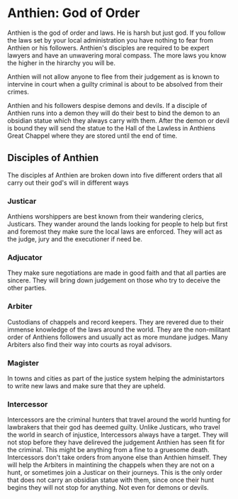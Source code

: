 # Anthien: God of Order
Anthien is the god of order and laws. He is harsh but just god. If you follow
the laws set by your local administration you have nothing to fear from Anthien
or his followers. Anthien's disciples are required to be expert lawyers and
have an unwavering moral compass. The more laws you know the higher in the
hirarchy you will be.

Anthien will not allow anyone to flee from their judgement as is known to
intervine in court when a guilty criminal is about to be absolved from their
crimes. 

Anthien and his followers despise demons and devils. If a disciple of Anthien
runs into a demon they will do their best to bind the demon to an obsidian
statue which they always carry with them. After the demon or devil is bound
they will send the statue to the Hall of the Lawless in Anthiens Great Chappel
where they are stored until the end of time.

## Disciples of Anthien
The disciples af Anthien are broken down into five different orders that all carry
out their god's will in different ways

### Justicar
Anthiens worshippers are best known from their wandering clerics, Justicars.
They wander around the lands looking for people to help but first and foremost
they make sure the local laws are enforced. They will act as the judge, jury
and the executioner if need be.

### Adjucator
They make sure negotiations are made in good faith and that all parties are
sincere. They will bring down judgement on those who try to deceive the other
parties.

### Arbiter
Custodians of chappels and record keepers. They are revered due to their
immense knowledge of the laws around the world. They are the non-militant
order of Anthiens followers and usually act as more mundane judges. Many
Arbiters also find their way into courts as royal advisors.

### Magister
In towns and cities as part of the justice system helping the administartors to
write new laws and make sure that they are upheld.

### Intercessor
Intercessors are the criminal hunters that travel around the world hunting for
lawbrakers that their god has deemed guilty. Unlike Justicars, who travel the
world in search of injustice, Intercessors always have a target. They will not
stop before they have delireved the judgement Anthien has seen fit for the
criminal. This might be anything from a fine to a gruesome death. Intercessors
don't take orders from anyone else than Anthien himself. They will help the
Arbiters in maintining the chappels when they are not on a hunt, or sometimes
join a Justicar on their journeys. This is the only order that does not carry
an obsidian statue with them, since once their hunt begins they will not stop
for anything. Not even for demons or devils.
